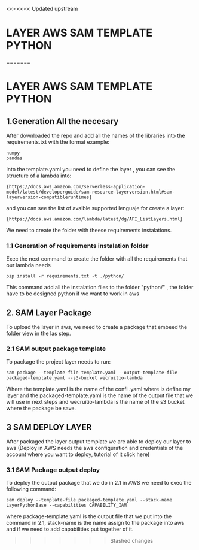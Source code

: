 <<<<<<< Updated upstream
# LAYER AWS SAM TEMPLATE PYTHON
=======
# LAYER AWS SAM TEMPLATE PYTHON

## 1.Generation All the necesary

After downloaded the repo and add all the names of the libraries into the requirements.txt with the format example:
```
numpy
pandas
```
Into the template.yaml you need to define the layer , you can see the structure of a lambda into:
```
{https://docs.aws.amazon.com/serverless-application-model/latest/developerguide/sam-resource-layerversion.html#sam-layerversion-compatibleruntimes}
```
and you can see the list of avaible supported lenguaje for create a layer:
```
{https://docs.aws.amazon.com/lambda/latest/dg/API_ListLayers.html}
```

We need to create the folder with theese requirements instalations.

### 1.1 Generation of requirements instalation folder

Exec the next command to create the folder with all the requirements that our lambda needs
```
pip install -r requirements.txt -t ./python/
```
This command add all the instalation files to the folder "python/" , the folder have to be designed python if we want to work in aws

## 2. SAM Layer Package

To upload the layer in aws, we need to create a package that embeed the folder view in the las step.

### 2.1 SAM output package template

To package the project layer needs to run:
```
sam package --template-file template.yaml --output-template-file packaged-template.yaml --s3-bucket wecruitio-lambda
```
Where the template.yaml is the name of the confi .yaml where is define my layer and the packaged-template.yaml is the name of the output file that we will use in next steps and wecruitio-lambda is the name of the s3 bucket where the package be save.

## 3 SAM DEPLOY LAYER

After packaged the layer output template we are able to deploy our layer to aws (Deploy in AWS needs the aws configuration and credentials of the account where you want to deploy, tutorial of it click here)

### 3.1 SAM Package output deploy

To deploy the output package that we do in 2.1 in AWS we need to exec the following command:
```
sam deploy --template-file packaged-template.yaml --stack-name LayerPythonBase --capabilities CAPABILITY_IAM
```
where package-template.yaml is the output file that we put into the command in 2.1, stack-name is the name assign to the package into aws and if we need to add capabilities put together of it.
>>>>>>> Stashed changes

